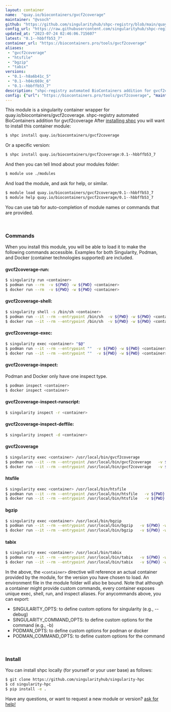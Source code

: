 ```yaml
---
layout: container
name:  "quay.io/biocontainers/gvcf2coverage"
maintainer: "@vsoch"
github: "https://github.com/singularityhub/shpc-registry/blob/main/quay.io/biocontainers/gvcf2coverage/container.yaml"
config_url: "https://raw.githubusercontent.com/singularityhub/shpc-registry/main/quay.io/biocontainers/gvcf2coverage/container.yaml"
updated_at: "2023-07-24 02:46:06.715607"
latest: "0.1--hbbffb53_7"
container_url: "https://biocontainers.pro/tools/gvcf2coverage"
aliases:
 - "gvcf2coverage"
 - "htsfile"
 - "bgzip"
 - "tabix"
versions:
 - "0.1--h8a6b41c_5"
 - "0.1--h04c669c_6"
 - "0.1--hbbffb53_7"
description: "shpc-registry automated BioContainers addition for gvcf2coverage"
config: {"url": "https://biocontainers.pro/tools/gvcf2coverage", "maintainer": "@vsoch", "description": "shpc-registry automated BioContainers addition for gvcf2coverage", "latest": {"0.1--hbbffb53_7": "sha256:c420a2c1dbde8f2459a0307628bdf6353dcd13ac44e5e43b9d1d0aa333399ac9"}, "tags": {"0.1--h8a6b41c_5": "sha256:d311bf1743e808c818bac6287d43554d65c26517b71480bb2f59f1e71eaca887", "0.1--h04c669c_6": "sha256:7dedb326f099820381b0013b14046b031905aba70fc8fc9779fa5da69a9bed9d", "0.1--hbbffb53_7": "sha256:c420a2c1dbde8f2459a0307628bdf6353dcd13ac44e5e43b9d1d0aa333399ac9"}, "docker": "quay.io/biocontainers/gvcf2coverage", "aliases": {"gvcf2coverage": "/usr/local/bin/gvcf2coverage", "htsfile": "/usr/local/bin/htsfile", "bgzip": "/usr/local/bin/bgzip", "tabix": "/usr/local/bin/tabix"}}
---
```


This module is a singularity container wrapper for quay.io/biocontainers/gvcf2coverage.
shpc-registry automated BioContainers addition for gvcf2coverage
After [installing shpc](#install) you will want to install this container module:


```bash
$ shpc install quay.io/biocontainers/gvcf2coverage
```

Or a specific version:

```bash
$ shpc install quay.io/biocontainers/gvcf2coverage:0.1--hbbffb53_7
```

And then you can tell lmod about your modules folder:

```bash
$ module use ./modules
```

And load the module, and ask for help, or similar.

```bash
$ module load quay.io/biocontainers/gvcf2coverage/0.1--hbbffb53_7
$ module help quay.io/biocontainers/gvcf2coverage/0.1--hbbffb53_7
```

You can use tab for auto-completion of module names or commands that are provided.

<br>

### Commands

When you install this module, you will be able to load it to make the following commands accessible.
Examples for both Singularity, Podman, and Docker (container technologies supported) are included.

#### gvcf2coverage-run:

```bash
$ singularity run <container>
$ podman run --rm  -v ${PWD} -w ${PWD} <container>
$ docker run --rm  -v ${PWD} -w ${PWD} <container>
```

#### gvcf2coverage-shell:

```bash
$ singularity shell -s /bin/sh <container>
$ podman run --it --rm --entrypoint /bin/sh  -v ${PWD} -w ${PWD} <container>
$ docker run --it --rm --entrypoint /bin/sh  -v ${PWD} -w ${PWD} <container>
```

#### gvcf2coverage-exec:

```bash
$ singularity exec <container> "$@"
$ podman run --it --rm --entrypoint ""  -v ${PWD} -w ${PWD} <container> "$@"
$ docker run --it --rm --entrypoint ""  -v ${PWD} -w ${PWD} <container> "$@"
```

#### gvcf2coverage-inspect:

Podman and Docker only have one inspect type.

```bash
$ podman inspect <container>
$ docker inspect <container>
```

#### gvcf2coverage-inspect-runscript:

```bash
$ singularity inspect -r <container>
```

#### gvcf2coverage-inspect-deffile:

```bash
$ singularity inspect -d <container>
```


#### gvcf2coverage

```bash
$ singularity exec <container> /usr/local/bin/gvcf2coverage
$ podman run --it --rm --entrypoint /usr/local/bin/gvcf2coverage   -v ${PWD} -w ${PWD} <container> -c " $@"
$ docker run --it --rm --entrypoint /usr/local/bin/gvcf2coverage   -v ${PWD} -w ${PWD} <container> -c " $@"
```


#### htsfile

```bash
$ singularity exec <container> /usr/local/bin/htsfile
$ podman run --it --rm --entrypoint /usr/local/bin/htsfile   -v ${PWD} -w ${PWD} <container> -c " $@"
$ docker run --it --rm --entrypoint /usr/local/bin/htsfile   -v ${PWD} -w ${PWD} <container> -c " $@"
```


#### bgzip

```bash
$ singularity exec <container> /usr/local/bin/bgzip
$ podman run --it --rm --entrypoint /usr/local/bin/bgzip   -v ${PWD} -w ${PWD} <container> -c " $@"
$ docker run --it --rm --entrypoint /usr/local/bin/bgzip   -v ${PWD} -w ${PWD} <container> -c " $@"
```


#### tabix

```bash
$ singularity exec <container> /usr/local/bin/tabix
$ podman run --it --rm --entrypoint /usr/local/bin/tabix   -v ${PWD} -w ${PWD} <container> -c " $@"
$ docker run --it --rm --entrypoint /usr/local/bin/tabix   -v ${PWD} -w ${PWD} <container> -c " $@"
```



In the above, the `<container>` directive will reference an actual container provided
by the module, for the version you have chosen to load. An environment file in the
module folder will also be bound. Note that although a container
might provide custom commands, every container exposes unique exec, shell, run, and
inspect aliases. For anycommands above, you can export:

 - SINGULARITY_OPTS: to define custom options for singularity (e.g., --debug)
 - SINGULARITY_COMMAND_OPTS: to define custom options for the command (e.g., -b)
 - PODMAN_OPTS: to define custom options for podman or docker
 - PODMAN_COMMAND_OPTS: to define custom options for the command

<br>

### Install

You can install shpc locally (for yourself or your user base) as follows:

```bash
$ git clone https://github.com/singularityhub/singularity-hpc
$ cd singularity-hpc
$ pip install -e .
```

Have any questions, or want to request a new module or version? [ask for help!](https://github.com/singularityhub/singularity-hpc/issues)
